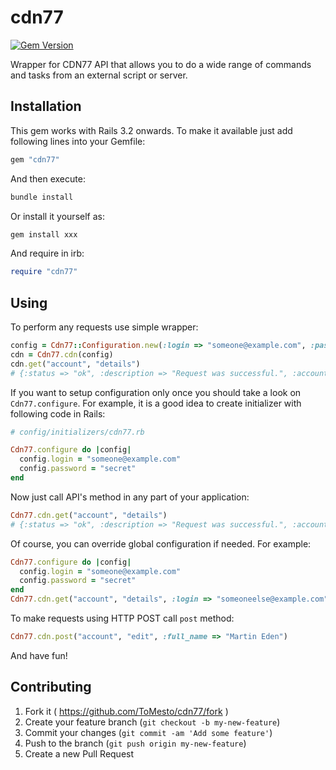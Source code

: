 # cdn77

[![Gem Version](https://badge.fury.io/rb/cdn77.svg)](http://badge.fury.io/rb/cdn77)

Wrapper for CDN77 API that allows you to do a wide range of commands and tasks from an external script or server.

## Installation

This gem works with Rails 3.2 onwards. To make it available just add following lines into your Gemfile:

```ruby
gem "cdn77"
```

And then execute:

```bash
bundle install
```

Or install it yourself as:

```bash
gem install xxx
```
And require in irb:

```ruby
require "cdn77"
```

## Using

To perform any requests use simple wrapper:

```ruby
config = Cdn77::Configuration.new(:login => "someone@example.com", :password => "secret")
cdn = Cdn77.cdn(config)
cdn.get("account", "details") 
# {:status => "ok", :description => "Request was successful.", :account => ...}
```

If you want to setup configuration only once you should take a look on `Cdn77.configure`. For example, it is a good idea to create initializer with following code in Rails:

```ruby
# config/initializers/cdn77.rb

Cdn77.configure do |config|
  config.login = "someone@example.com"
  config.password = "secret"
end
```

Now just call API's method in any part of your application:

```ruby
Cdn77.cdn.get("account", "details")
# {:status => "ok", :description => "Request was successful.", :account => ...}
```

Of course, you can override global configuration if needed. For example:

```ruby
Cdn77.configure do |config|
  config.login = "someone@example.com"
  config.password = "secret"
end
Cdn77.cdn.get("account", "details", :login => "someoneelse@example.com", :password => 'elsesecret')
```

To make requests using HTTP POST call `post` method:

```ruby
Cdn77.cdn.post("account", "edit", :full_name => "Martin Eden")
```

 And have fun!

## Contributing

1. Fork it ( https://github.com/ToMesto/cdn77/fork )
2. Create your feature branch (`git checkout -b my-new-feature`)
3. Commit your changes (`git commit -am 'Add some feature'`)
4. Push to the branch (`git push origin my-new-feature`)
5. Create a new Pull Request
